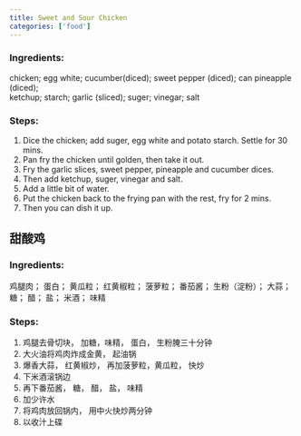 ```yaml
---
title: Sweet and Sour Chicken
categories: ['food']
---
```


### Ingredients:

chicken;    egg white;   cucumber(diced);    sweet pepper (diced);   can pineapple (diced);<br/>
ketchup;    starch;    garlic (sliced);    suger;   vinegar;   salt
     
### Steps:

1. Dice the chicken; add suger, egg white and potato starch. Settle for 30 mins. 
2. Pan fry the chicken until golden, then take it out.
3. Fry the garlic slices, sweet pepper, pineapple and cucumber dices.
4. Then add ketchup, suger, vinegar and salt.
5. Add a little bit of water.
6. Put the chicken back to the frying pan with the rest, fry for 2 mins.
7. Then you can dish it up.


## 甜酸鸡

### Ingredients:

鸡腿肉； 蛋白； 黄瓜粒； 红黄椒粒； 菠萝粒； 番茄酱； 生粉（淀粉）； 大蒜； 糖； 醋； 盐； 米酒； 味精


### Steps:

1. 鸡腿去骨切块， 加糖，味精， 蛋白， 生粉腌三十分钟<br/>
2. 大火油将鸡肉炸成金黄， 起油锅<br/>
3. 爆香大蒜， 红黄椒炒， 再加菠萝粒，黄瓜粒， 快炒<br/>
4. 下米酒滚锅边<br/>
5. 再下番茄酱， 糖， 醋， 盐， 味精<br/>
6. 加少许水<br/>
7. 将鸡肉放回锅内， 用中火快炒两分钟<br/>
8. 以收汁上碟<br/>

